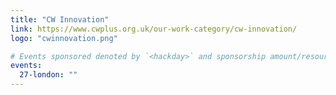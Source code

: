 ```yaml
---
title: "CW Innovation"
link: https://www.cwplus.org.uk/our-work-category/cw-innovation/
logo: "cwinnovation.png"

# Events sponsored denoted by `<hackday>` and sponsorship amount/resource
events:
  27-london: ""
---
```

